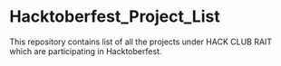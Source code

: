 # Hacktoberfest_Project_List
This repository contains list of all the projects under HACK CLUB RAIT which are participating in Hacktoberfest.
